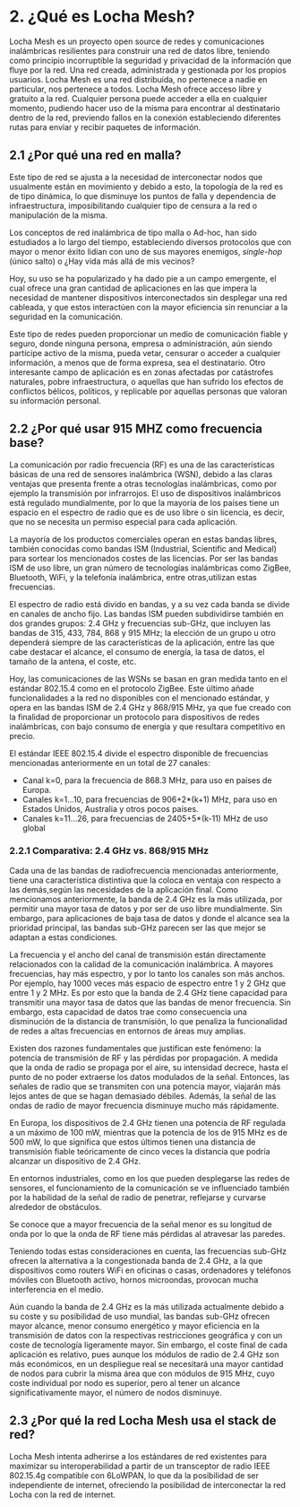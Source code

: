 # 2. ¿Qué es Locha Mesh?

Locha Mesh es un proyecto open source de redes y comunicaciones inalámbricas resilientes para construir una red de datos libre, teniendo como principio incorruptible la seguridad y privacidad de la información que fluye por la red. Una red creada, administrada y gestionada por los propios usuarios. Locha Mesh es una red distribuida, no pertenece a nadie en particular, nos pertenece a todos. Locha Mesh ofrece acceso libre y gratuito a la red. Cualquier persona puede acceder a ella en cualquier momento, pudiendo hacer uso de la misma para encontrar al destinatario dentro de la red, previendo fallos en la conexión estableciendo diferentes rutas para enviar y recibir paquetes de información.

## 2.1 ¿Por qué una red en malla?

Este tipo de red se ajusta a la necesidad de interconectar nodos que usualmente están en movimiento y debido a esto, la topología de la red es de tipo dinámica, lo que disminuye los puntos de falla y dependencia de infraestructura, imposibilitando cualquier tipo de censura a la red o manipulación de la misma. 

Los conceptos de red inalámbrica de tipo malla o Ad-hoc, han sido estudiados a lo largo del tiempo, estableciendo diversos protocolos que con mayor o menor éxito lidian con uno de sus mayores enemigos, _single-hop_ (único salto) o ¿Hay vida más allá de mis vecinos?

Hoy, su uso se ha popularizado y ha dado pie a un campo emergente, el cual ofrece una gran cantidad de aplicaciones en las que impera la necesidad de mantener dispositivos interconectados sin desplegar una red cableada, y que estos interactúen con la mayor eficiencia sin renunciar a la seguridad en la comunicación.

Este tipo de redes pueden proporcionar un medio de comunicación fiable y seguro, donde ninguna persona, empresa o administración, aún siendo partícipe activo de la misma, pueda vetar, censurar o acceder a cualquier información, a menos que de forma expresa, sea el destinatario. Otro interesante campo de aplicación es en zonas afectadas por catástrofes naturales, pobre infraestructura, o aquellas que han sufrido los efectos de conflictos bélicos, políticos, y replicable por aquellas personas que valoran su información personal.

## 2.2 ¿Por qué usar 915 MHZ como frecuencia base?

La comunicación por radio frecuencia (RF) es una de las características básicas de una red de sensores inalámbrica (WSN), debido a las claras ventajas que presenta frente a otras tecnologías inalámbricas, como por ejemplo la transmisión por infrarrojos. El uso de dispositivos inalámbricos está regulado mundialmente, por lo que la mayoría de los países tiene un espacio en el espectro de radio que es de uso libre o sin licencia, es decir, que no se necesita un permiso especial para cada aplicación. 

La mayoría de los productos comerciales operan en estas bandas libres, también conocidas como bandas ISM (Industrial, Scientific and Medical) para sortear los mencionados costes de las licencias. Por ser las bandas ISM de uso libre, un gran número de tecnologías inalámbricas como ZigBee, Bluetooth, WiFi, y la telefonía inalámbrica, entre otras,utilizan estas frecuencias. 

El espectro de radio está divido en bandas, y a su vez cada banda se divide en canales de ancho fijo. Las bandas ISM pueden subdividirse también en dos grandes grupos: 2.4 GHz y frecuencias sub-GHz, que incluyen las bandas de 315, 433, 784, 868 y 915 MHz; la elección de un grupo u otro dependerá siempre de las características de la aplicación, entre las que cabe destacar el alcance, el consumo de energía, la tasa de datos, el tamaño de la antena, el coste, etc.


Hoy, las comunicaciones de las WSNs se basan en gran medida tanto en el estándar 802.15.4 como en el protocolo ZigBee. Este último añade funcionalidades a la red no disponibles con el mencionado estándar, y opera en las bandas ISM de 2.4 GHz y 868/915 MHz, ya que fue creado con la finalidad de proporcionar un protocolo para dispositivos de redes inalámbricas, con bajo consumo de energía y que resultara competitivo en precio.


El estándar IEEE 802.15.4 divide el espectro disponible de frecuencias mencionadas anteriormente en un total de 27 canales:

- Canal k=0, para la frecuencia de 868.3 MHz, para uso en países de Europa.
- Canales k=1...10, para frecuencias de 906+2*(k+1) MHz, para uso en Estados Unidos, Australia y otros pocos países.
- Canales k=11...26, para frecuencias de 2405+5*(k-11) MHz de uso global

### 2.2.1 Comparativa: 2.4 GHz vs. 868/915 MHz

Cada una de las bandas de radiofrecuencia mencionadas anteriormente, tiene una característica distintiva que la coloca en ventaja con respecto a las demás,según las necesidades de la aplicación final. Como mencionamos anteriormente, la banda de 2.4 GHz es la más utilizada, por permitir una mayor tasa de datos y por ser de uso libre mundialmente. Sin embargo, para aplicaciones de baja tasa de datos y donde el alcance sea la prioridad principal, las bandas sub-GHz parecen ser las que mejor se adaptan a estas condiciones.

La frecuencia y el ancho del canal de transmisión están directamente relacionados con la calidad de la comunicación inalámbrica. A mayores frecuencias, hay más espectro, y por lo tanto los canales son más anchos. Por ejemplo, hay 1000 veces más espacio de espectro entre 1 y 2 GHz que entre 1 y 2 MHz. Es por esto que la banda de 2.4 GHz tiene capacidad para transmitir una mayor tasa de datos que las bandas de menor frecuencia. Sin embargo, esta capacidad de datos trae como consecuencia una disminución de la distancia de transmisión, lo que penaliza la funcionalidad de redes a altas frecuencias en entornos de áreas muy amplias.

Existen dos razones fundamentales que justifican este fenómeno: la potencia de transmisión de RF y las pérdidas por propagación. A medida que la onda de radio se propaga por el aire, su intensidad decrece, hasta el punto de no poder extraerse los datos modulados de la señal. Entonces, las señales de radio que se transmiten con una potencia mayor, viajarán más lejos antes de que se hagan demasiado débiles. Además, la señal de las ondas de radio de mayor frecuencia disminuye mucho más rápidamente.

En Europa, los dispositivos de 2.4 GHz tienen una potencia de RF regulada a un máximo de 100 mW, mientras que la potencia de los de 915 MHz es de 500 mW, lo que significa que estos últimos tienen una distancia de transmisión fiable teóricamente de cinco veces la distancia que podría alcanzar un dispositivo de 2.4 GHz.

En entornos industriales, como en los que pueden desplegarse las redes de sensores, el funcionamiento de la comunicación se ve influenciado también por la habilidad de la señal de radio de penetrar, reflejarse y curvarse alrededor de obstáculos.

Se conoce que a mayor frecuencia de la señal menor es su longitud de onda por lo que la onda de RF tiene más pérdidas al atravesar las paredes.

Teniendo todas estas consideraciones en cuenta, las frecuencias sub-GHz ofrecen la alternativa a la congestionada banda de 2.4 GHz, a la que dispositivos como routers WiFi en oficinas o casas, ordenadores y teléfonos móviles con Bluetooth activo, hornos microondas, provocan mucha interferencia en el medio.

Aún cuando la banda de 2.4 GHz es la más utilizada actualmente debido a su coste y su posibilidad de uso mundial, las bandas sub-GHz ofrecen mayor alcance, menor consumo energético y mayor eficiencia en la transmisión de datos con la respectivas restricciones geográfica y con un coste de tecnología ligeramente mayor. Sin embargo, el coste final de cada aplicación es relativo, pues aunque los módulos de radio de 2.4 GHz son más económicos, en un despliegue real se necesitará una mayor cantidad de nodos para cubrir la misma área que con módulos de 915 MHz, cuyo coste individual por nodo es superior, pero al tener un alcance significativamente mayor, el número de nodos disminuye.


## 2.3 ¿Por qué la red Locha Mesh usa el stack de red?

Locha Mesh intenta adherirse a los estándares de red existentes para maximizar su interoperabilidad a partir de un transceptor de radio IEEE 802.15.4g compatible con 6LoWPAN, lo que da la posibilidad de ser independiente de internet, ofreciendo la posibilidad de interconectar la red Locha con la red de internet.
